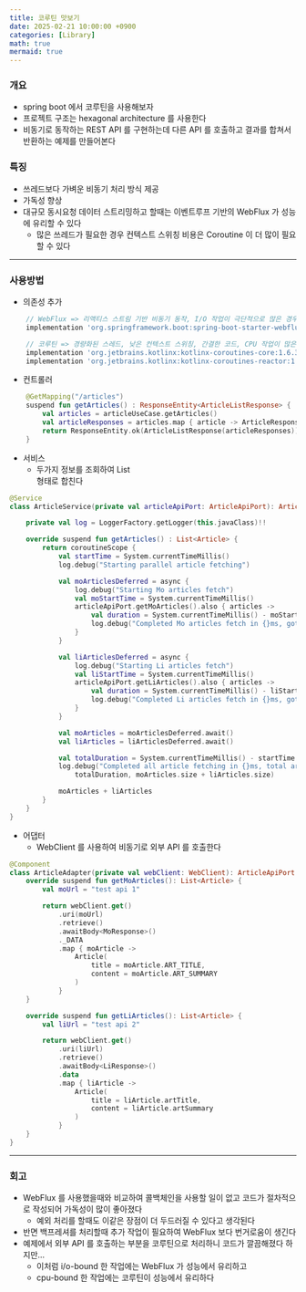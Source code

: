 ```yaml
---
title: 코루틴 맛보기 
date: 2025-02-21 10:00:00 +0900
categories: [Library]
math: true
mermaid: true
---
```


### 개요
- spring boot 에서 코루틴을 사용해보자
- 프로젝트 구조는 hexagonal architecture 를 사용한다
- 비동기로 동작하는 REST API 를 구현하는데 다른 API 를 호출하고 결과를 합쳐서 반환하는 예제를 만들어본다

### 특징 
- 쓰레드보다 가벼운 비동기 처리 방식 제공 
- 가독성 향상 
- 대규모 동시요청 데이터 스트리밍하고 할때는 이벤트루프 기반의 WebFlux 가 성능에 유리할 수 있다 
  - 많은 쓰레드가 필요한 경우 컨텍스트 스위칭 비용은 Coroutine 이 더 많이 필요할 수 있다 

---

### 사용방법 

- 의존성 추가 
```groovy
    // WebFlux => 리액티스 스트림 기반 비동기 동작, I/O 작업이 극단적으로 많은 경우 유리
    implementation 'org.springframework.boot:spring-boot-starter-webflux'

    // 코루틴 => 경량화된 스레드, 낮은 컨텍스트 스위칭, 간결한 코드, CPU 작업이 많은 경우 유리
    implementation 'org.jetbrains.kotlinx:kotlinx-coroutines-core:1.6.3'
    implementation 'org.jetbrains.kotlinx:kotlinx-coroutines-reactor:1.6.3'
```

- 컨트롤러

```kotlin
    @GetMapping("/articles")
    suspend fun getArticles() : ResponseEntity<ArticleListResponse> {
        val articles = articleUseCase.getArticles()
        val articleResponses = articles.map { article -> ArticleResponse(article.title, article.content) }
        return ResponseEntity.ok(ArticleListResponse(articleResponses))
    }
```

- 서비스 
  - 두가지 정보를 조회하여 List<Article> 형태로 합친다

```kotlin
@Service
class ArticleService(private val articleApiPort: ArticleApiPort): ArticleUseCase {

    private val log = LoggerFactory.getLogger(this.javaClass)!!

    override suspend fun getArticles() : List<Article> {
        return coroutineScope {
            val startTime = System.currentTimeMillis()
            log.debug("Starting parallel article fetching")

            val moArticlesDeferred = async {
                log.debug("Starting Mo articles fetch")
                val moStartTime = System.currentTimeMillis()
                articleApiPort.getMoArticles().also { articles ->
                    val duration = System.currentTimeMillis() - moStartTime
                    log.debug("Completed Mo articles fetch in {}ms, got {} articles", duration, articles.size)
                }
            }

            val liArticlesDeferred = async {
                log.debug("Starting Li articles fetch")
                val liStartTime = System.currentTimeMillis()
                articleApiPort.getLiArticles().also { articles ->
                    val duration = System.currentTimeMillis() - liStartTime
                    log.debug("Completed Li articles fetch in {}ms, got {} articles", duration, articles.size)
                }
            }

            val moArticles = moArticlesDeferred.await()
            val liArticles = liArticlesDeferred.await()

            val totalDuration = System.currentTimeMillis() - startTime
            log.debug("Completed all article fetching in {}ms, total articles: {}",
                totalDuration, moArticles.size + liArticles.size)

            moArticles + liArticles
        }
    }
}
```

- 어댑터 
  - WebClient 를 사용하여 비동기로 외부 API 를 호출한다 

```kotlin
@Component
class ArticleAdapter(private val webClient: WebClient): ArticleApiPort {
    override suspend fun getMoArticles(): List<Article> {
        val moUrl = "test api 1"

        return webClient.get()
            .uri(moUrl)
            .retrieve()
            .awaitBody<MoResponse>()
            ._DATA
            .map { moArticle ->
                Article(
                    title = moArticle.ART_TITLE,
                    content = moArticle.ART_SUMMARY
                )
            }
    }

    override suspend fun getLiArticles(): List<Article> {
        val liUrl = "test api 2"

        return webClient.get()
            .uri(liUrl)
            .retrieve()
            .awaitBody<LiResponse>()
            .data
            .map { liArticle ->
                Article(
                    title = liArticle.artTitle,
                    content = liArticle.artSummary
                )
            }
    }
}
```

---

### 회고
- WebFlux 를 사용했을때와 비교하여 콜백체인을 사용할 일이 없고 코드가 절차적으로 작성되어 가독성이 많이 좋아졌다 
  - 예외 처리를 할때도 이같은 장점이 더 두드러질 수 있다고 생각된다
- 반면 백프레셔를 처리할때 추가 작업이 필요하여 WebFlux 보다 번거로움이 생긴다 
- 예제에서 외부 API 를 호출하는 부분을 코루틴으로 처리하니 코드가 깔끔해졌다 하지만... 
  - 이처럼 i/o-bound 한 작업에는 WebFlux 가 성능에서 유리하고 
  - cpu-bound 한 작업에는 코루틴이 성능에서 유리하다

